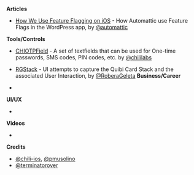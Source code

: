 
**Articles**

* [How We Use Feature Flagging on iOS](https://mobile.blog/2020/05/29/how-we-use-feature-flagging-on-ios/) - How Automattic use Feature Flags in the WordPress app, by [@automattic](https://twitter.com/automattic)

**Tools/Controls**

* [CHIOTPField](https://github.com/ChiliLabs/CHIOTPField) - A set of textfields that can be used for One-time passwords, SMS codes, PIN codes, etc. by [@chililabs](https://github.com/ChiliLabs)

* [RGStack](https://github.com/terminatorover/RGStack) - UI attempts to capture the Quibi Card Stack and the associated User Interaction, by [@RoberaGeleta](https://twitter.com/RoberaGeleta)
**Business/Career**

*

**UI/UX**

*

**Videos**

* 

**Credits**

* [@chili-ios](https://github.com/chili-ios), [@pmusolino](https://github.com/pmusolino)
* [@terminatorover](https://github.com/terminatorover)

